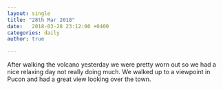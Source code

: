 ```yaml
---
layout: single
title: "28th Mar 2018"
date:   2018-03-28 23:12:00 +0400
categories: daily
author: true

---
```


After walking the volcano yesterday we were pretty worn out so we had a nice relaxing day not really doing much. We walked up to a viewpoint in Pucon and had a great view looking over the town.
